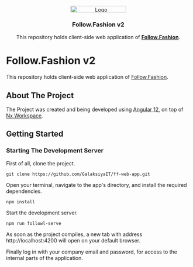 <p align="center">
  <a href="https://github.com/othneildrew/Best-README-Template">
    <img src="https://rakun.wgb.reviews/img/follow.fashion_logo-ai.svg" alt="Logo" width="152" height="18">
  </a>

  <h3 align="center">Follow.Fashion v2</h3>

  <p align="center">
    This repository holds client-side web application of <a href="https://follow.fashion/textile.html"><strong>Follow.Fashion</strong></a>.
  </p>
</p>

# Follow.Fashion v2

This repository holds client-side web application of [Follow.Fashion](https://follow.fashion/textile.html).

## About The Project

The Project was created and being developed using [Angular 12](https://angular.io/), on top of [Nx Workspace](https://nx.dev/).

## Getting Started

### Starting The Development Server

First of all, clone the project.

```
git clone https://github.com/GalaksiyaIT/ff-web-app.git
```

Open your terminal, navigate to the app's directory, and install the required dependencies.

```
npm install
```

Start the development server.

```
npm run followl-serve
```

As soon as the project compiles, a new tab with address http://localhost:4200 will open on your default browser.

Finally log in with your company email and password, for access to the internal parts of the application.
